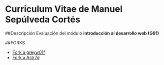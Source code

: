 # Curriculum Vitae de Manuel Sepúlveda Cortés

##Descripción
Evaluación del módulo **introducción al desarrollo web (G91)**

##FORKS
- [Fork a greyw01f](https://github.com/mvnusc2201/greyw01f.github.io)
- [Fork a Astr7d](https://github.com/mvnusc2201/Astr7d.github.io)
